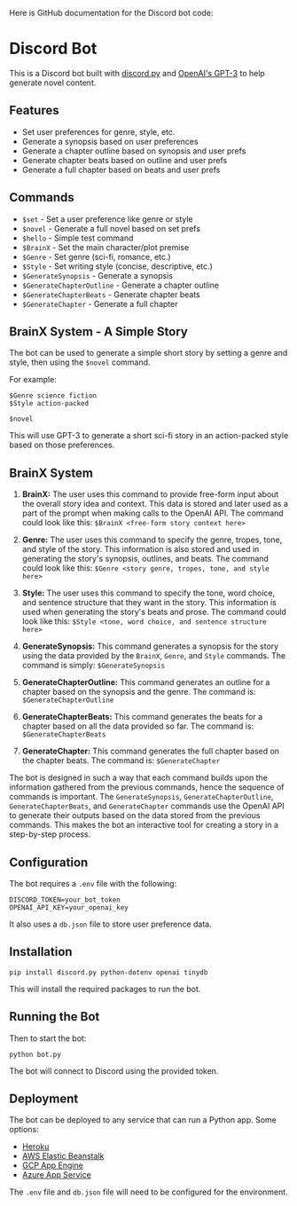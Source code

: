 Here is GitHub documentation for the Discord bot code:

# Discord Bot

This is a Discord bot built with [discord.py](https://discordpy.readthedocs.io/en/stable/) and [OpenAI's GPT-3](https://openai.com/api/) to help generate novel content.

## Features

- Set user preferences for genre, style, etc.
- Generate a synopsis based on user preferences
- Generate a chapter outline based on synopsis and user prefs
- Generate chapter beats based on outline and user prefs  
- Generate a full chapter based on beats and user prefs

## Commands

- `$set` - Set a user preference like genre or style
- `$novel` - Generate a full novel based on set prefs
- `$hello` - Simple test command
- `$BrainX` - Set the main character/plot premise
- `$Genre` - Set genre (sci-fi, romance, etc.)  
- `$Style` - Set writing style (concise, descriptive, etc.)
- `$GenerateSynopsis` - Generate a synopsis
- `$GenerateChapterOutline` - Generate a chapter outline
- `$GenerateChapterBeats` - Generate chapter beats 
- `$GenerateChapter` - Generate a full chapter

## BrainX System - A Simple Story

The bot can be used to generate a simple short story by setting a genre and style, then using the `$novel` command. 

For example:

```
$Genre science fiction 
$Style action-packed

$novel
```

This will use GPT-3 to generate a short sci-fi story in an action-packed style based on those preferences.

## BrainX System

1. **BrainX:** The user uses this command to provide free-form input about the overall story idea and context. This data is stored and later used as a part of the prompt when making calls to the OpenAI API. The command could look like this: `$BrainX <free-form story context here>`

2. **Genre:** The user uses this command to specify the genre, tropes, tone, and style of the story. This information is also stored and used in generating the story's synopsis, outlines, and beats. The command could look like this: `$Genre <story genre, tropes, tone, and style here>`

3. **Style:** The user uses this command to specify the tone, word choice, and sentence structure that they want in the story. This information is used when generating the story's beats and prose. The command could look like this: `$Style <tone, word choice, and sentence structure here>`

4. **GenerateSynopsis:** This command generates a synopsis for the story using the data provided by the `BrainX`, `Genre`, and `Style` commands. The command is simply: `$GenerateSynopsis`

5. **GenerateChapterOutline:** This command generates an outline for a chapter based on the synopsis and the genre. The command is: `$GenerateChapterOutline`

6. **GenerateChapterBeats:** This command generates the beats for a chapter based on all the data provided so far. The command is: `$GenerateChapterBeats`

7. **GenerateChapter:** This command generates the full chapter based on the chapter beats. The command is: `$GenerateChapter`

The bot is designed in such a way that each command builds upon the information gathered from the previous commands, hence the sequence of commands is important. The `GenerateSynopsis`, `GenerateChapterOutline`, `GenerateChapterBeats`, and `GenerateChapter` commands use the OpenAI API to generate their outputs based on the data stored from the previous commands. This makes the bot an interactive tool for creating a story in a step-by-step process.

## Configuration

The bot requires a `.env` file with the following:

```
DISCORD_TOKEN=your_bot_token 
OPENAI_API_KEY=your_openai_key
```

It also uses a `db.json` file to store user preference data.

## Installation

```
pip install discord.py python-dotenv openai tinydb
```

This will install the required packages to run the bot.

## Running the Bot

Then to start the bot:

```
python bot.py 
```

The bot will connect to Discord using the provided token.

## Deployment

The bot can be deployed to any service that can run a Python app. Some options:

- [Heroku](https://devcenter.heroku.com/articles/getting-started-with-python)
- [AWS Elastic Beanstalk](https://docs.aws.amazon.com/elasticbeanstalk/latest/dg/create-deploy-python-flask.html) 
- [GCP App Engine](https://cloud.google.com/appengine/docs/standard/python3/quickstart)
- [Azure App Service](https://docs.microsoft.com/en-us/azure/app-service/quickstart-python?tabs=linux)

The `.env` file and `db.json` file will need to be configured for the environment.

